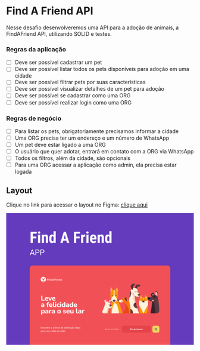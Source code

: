 # Find A Friend API

Nesse desafio desenvolveremos uma API para a adoção de animais, a FindAFriend API, utilizando SOLID e testes.

### Regras da aplicação

- [ ] Deve ser possível cadastrar um pet
- [ ] Deve ser possível listar todos os pets disponíveis para adoção em uma cidade
- [ ] Deve ser possível filtrar pets por suas características
- [ ] Deve ser possível visualizar detalhes de um pet para adoção
- [ ] Deve ser possível se cadastrar como uma ORG
- [ ] Deve ser possível realizar login como uma ORG

### Regras de negócio

- [ ] Para listar os pets, obrigatoriamente precisamos informar a cidade
- [ ] Uma ORG precisa ter um endereço e um número de WhatsApp
- [ ] Um pet deve estar ligado a uma ORG
- [ ] O usuário que quer adotar, entrará em contato com a ORG via WhatsApp
- [ ] Todos os filtros, além da cidade, são opcionais
- [ ] Para uma ORG acessar a aplicação como admin, ela precisa estar logada

## Layout

Clique no link para acessar o layout no Figma: [clique aqui](https://www.figma.com/community/file/1220006040435238030)

<a href="https://www.figma.com/community/file/1220006040435238030" target="_blank">
  <img src=".github/capa.png" alt="Capa Find A Friend no Figma"/>
</a>
